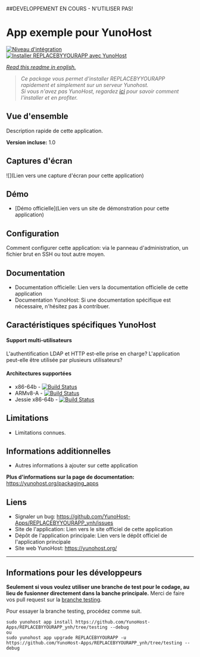 ##DEVELOPPEMENT EN COURS - N'UTILISER PAS!
# App exemple pour YunoHost

[![Niveau d'intégration](https://dash.yunohost.org/integration/REPLACEBYYOURAPP.svg)](https://dash.yunohost.org/appci/app/REPLACEBYYOURAPP)  
[![Installer REPLACEBYYOURAPP avec YunoHost](https://install-app.yunohost.org/install-with-yunohost.png)](https://install-app.yunohost.org/?app=REPLACEBYYOURAPP)

*[Read this readme in english.](./README.md)* 

> *Ce package vous permet d'installer REPLACEBYYOURAPP rapidement et simplement sur un serveur Yunohost.  
Si vous n'avez pas YunoHost, regardez [ici](https://yunohost.org/#/install) pour savoir comment l'installer et en profiter.*

## Vue d'ensemble
Description rapide de cette application.

**Version incluse:** 1.0

## Captures d'écran

![](Lien vers une capture d'écran pour cette application)

## Démo

* [Démo officielle](Lien vers un site de démonstration pour cette application)

## Configuration

Comment configurer cette application: via le panneau d'administration, un fichier brut en SSH ou tout autre moyen.

## Documentation

 * Documentation officielle: Lien vers la documentation officielle de cette application
 * Documentation YunoHost: Si une documentation spécifique est nécessaire, n'hésitez pas à contribuer.

## Caractéristiques spécifiques YunoHost

#### Support multi-utilisateurs

L'authentification LDAP et HTTP est-elle prise en charge?
L'application peut-elle être utilisée par plusieurs utilisateurs?

#### Architectures supportées

* x86-64b - [![Build Status](https://ci-apps.yunohost.org/ci/logs/REPLACEBYYOURAPP%20%28Apps%29.svg)](https://ci-apps.yunohost.org/ci/apps/REPLACEBYYOURAPP/)
* ARMv8-A - [![Build Status](https://ci-apps-arm.yunohost.org/ci/logs/REPLACEBYYOURAPP%20%28Apps%29.svg)](https://ci-apps-arm.yunohost.org/ci/apps/REPLACEBYYOURAPP/)
* Jessie x86-64b - [![Build Status](https://ci-stretch.nohost.me/ci/logs/REPLACEBYYOURAPP%20%28Apps%29.svg)](https://ci-stretch.nohost.me/ci/apps/REPLACEBYYOURAPP/)

## Limitations

* Limitations connues.

## Informations additionnelles

* Autres informations à ajouter sur cette application

**Plus d'informations sur la page de documentation:**  
https://yunohost.org/packaging_apps

## Liens

 * Signaler un bug: https://github.com/YunoHost-Apps/REPLACEBYYOURAPP_ynh/issues
 * Site de l'application: Lien vers le site officiel de cette application
 * Dépôt de l'application principale: Lien vers le dépôt officiel de l'application principale
 * Site web YunoHost: https://yunohost.org/

---

Informations pour les développeurs
----------------

**Seulement si vous voulez utiliser une branche de test pour le codage, au lieu de fusionner directement dans la banche principale.**
Merci de faire vos pull request sur la [branche testing](https://github.com/YunoHost-Apps/REPLACEBYYOURAPP_ynh/tree/testing).

Pour essayer la branche testing, procédez comme suit.
```
sudo yunohost app install https://github.com/YunoHost-Apps/REPLACEBYYOURAPP_ynh/tree/testing --debug
ou
sudo yunohost app upgrade REPLACEBYYOURAPP -u https://github.com/YunoHost-Apps/REPLACEBYYOURAPP_ynh/tree/testing --debug
```
